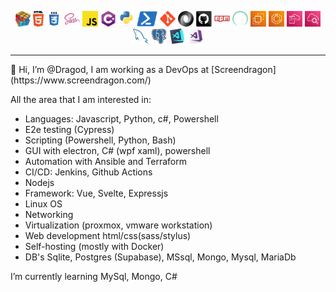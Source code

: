 <p align="center">
  <code><img title="Problem Solving" height="25" src="images/problemSolving.png"></code>
  <code><img title="HTML5" height="25" src="images/html5.svg"></code>
  <code><img title="CSS" height="25" src="images/css.svg"></code>
  <code><img title="SASS" height="25" src="images/sass.svg"></code>
  <code><img title="Javascript" height="25" src="images/javascript.svg"></code>
  <code><img title="C#" height="25" src="images/cSharp.svg"></code>
  <code><img title="Python" height="25" src="images/python-original.svg"></code>
  <code><img title="Powershell" height="25" src="images/powershell.svg"></code>
  <code><img title="Git" height="25" src="images/git-original.svg"></code>
  <code><img title="JSON" height="25" src="images/json.svg"></code>
  <code><img title="GitHub" height="25" src="images/github.svg"></code>
  <code><img title="npm" height="25" src="images/npm.svg"></code>
  <code><img title="Cypress" height="25" src="images/Cypress_Logomark_White-Color.svg"></code>
  <code><img title="EC2" height="25" src="images/EC2.svg"></code>
  <code><img title="ECS" height="25" src="images/ecs.svg"></code>
  <code><img title="Cloud Formation" height="25" src="images/cloudformation.svg"></code>
  <code><img title="Cloud watch" height="25" src="images/cloudwatch.svg"></code>
  <code><img title="MySQL" height="25" src="images/mysql.svg"></code>
  <code><img title="PostgreSQL" height="25" src="images/postgresql.svg"></code>
  <code><img title="Visual Studio Code" height="25" src="images/vscode.png"></code>
  <code><img title="Microsoft Visual Studio" height="25" src="images/visualstudio.png"></code>
</p>
<hr>
👋 Hi, I’m @Dragod, I am working as a DevOps at [Screendragon](https://www.screendragon.com/)

All the area that I am interested in:
-  Languages: Javascript, Python, c#, Powershell
-  E2e testing (Cypress)
-  Scripting (Powershell, Python, Bash)
-  GUI with electron, C# (wpf xaml), powershell
-  Automation with Ansible and Terraform
-  CI/CD: Jenkins, Github Actions
-  Nodejs
-  Framework: Vue, Svelte, Expressjs
-  Linux OS
-  Networking
-  Virtualization (proxmox, vmware workstation)
-  Web development html/css(sass/stylus)
-  Self-hosting (mostly with Docker)
-  DB's Sqlite, Postgres (Supabase), MSsql, Mongo, Mysql, MariaDb

I’m currently learning MySql, Mongo, C#

<!---
Dragod/Dragod is a ✨ special ✨ repository because its `README.md` (this file) appears on your GitHub profile.
You can click the Preview link to take a look at your changes.
--->
